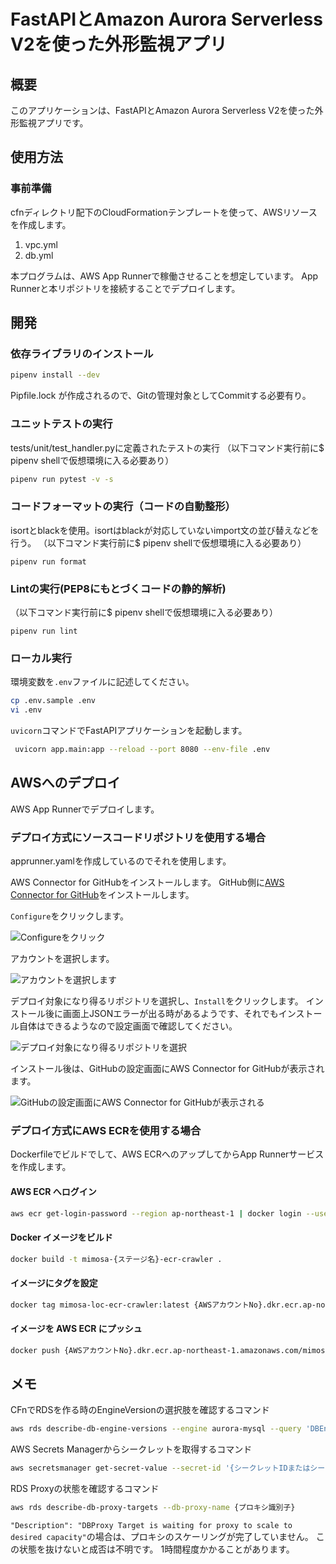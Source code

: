 # FastAPIとAmazon Aurora Serverless V2を使った外形監視アプリ

## 概要

このアプリケーションは、FastAPIとAmazon Aurora Serverless V2を使った外形監視アプリです。

## 使用方法

### 事前準備

cfnディレクトリ配下のCloudFormationテンプレートを使って、AWSリソースを作成します。

1. vpc.yml
2. db.yml

本プログラムは、AWS App Runnerで稼働させることを想定しています。
App Runnerと本リポジトリを接続することでデプロイします。

## 開発

### 依存ライブラリのインストール

```bash
pipenv install --dev
```
Pipfile.lock が作成されるので、Gitの管理対象としてCommitする必要有り。

### ユニットテストの実行
tests/unit/test_handler.pyに定義されたテストの実行
（以下コマンド実行前に$ pipenv shellで仮想環境に入る必要あり）

```bash
pipenv run pytest -v -s
```

### コードフォーマットの実行（コードの自動整形）
isortとblackを使用。isortはblackが対応していないimport文の並び替えなどを行う。
（以下コマンド実行前に$ pipenv shellで仮想環境に入る必要あり）

```
pipenv run format
```

### Lintの実行(PEP8にもとづくコードの静的解析)
（以下コマンド実行前に$ pipenv shellで仮想環境に入る必要あり）

```
pipenv run lint
```

### ローカル実行

環境変数を`.env`ファイルに記述してください。

```bash
cp .env.sample .env
vi .env
```

`uvicorn`コマンドでFastAPIアプリケーションを起動します。

```bash
 uvicorn app.main:app --reload --port 8080 --env-file .env
```

## AWSへのデプロイ

AWS App Runnerでデプロイします。

### デプロイ方式にソースコードリポジトリを使用する場合

apprunner.yamlを作成しているのでそれを使用します。

AWS Connector for GitHubをインストールします。
GitHub側に[AWS Connector for GitHub](https://github.com/apps/aws-connector-for-github)をインストールします。  
  
`Configure`をクリックします。

![Configureをクリック](images/AWS_Connector_for_GitHub_1.png)

アカウントを選択します。

![アカウントを選択します](images/AWS_Connector_for_GitHub_2.png)

デプロイ対象になり得るリポジトリを選択し、`Install`をクリックします。
インストール後に画面上JSONエラーが出る時があるようです、それでもインストール自体はできるようなので設定画面で確認してください。

![デプロイ対象になり得るリポジトリを選択](images/AWS_Connector_for_GitHub_3.png)  
  
インストール後は、GitHubの設定画面にAWS Connector for GitHubが表示されます。

![GitHubの設定画面にAWS Connector for GitHubが表示される](images/AWS_Connector_for_GitHub_4.png)


### デプロイ方式にAWS ECRを使用する場合  
  
Dockerfileでビルドでして、AWS ECRへのアップしてからApp Runnerサービスを作成します。

#### AWS ECR へログイン

```bash
aws ecr get-login-password --region ap-northeast-1 | docker login --username AWS --password-stdin {AWSアカウントNo}.dkr.ecr.ap-northeast-1.amazonaws.com
```

#### Docker イメージをビルド

```bash
docker build -t mimosa-{ステージ名}-ecr-crawler .
```

#### イメージにタグを設定

```bash
docker tag mimosa-loc-ecr-crawler:latest {AWSアカウントNo}.dkr.ecr.ap-northeast-1.amazonaws.com/mimosa-{ステージ名}-ecr-crawler:latest
```

#### イメージを AWS ECR にプッシュ

```bash
docker push {AWSアカウントNo}.dkr.ecr.ap-northeast-1.amazonaws.com/mimosa-{ステージ名}-ecr-crawler:latest
```

## メモ

CFnでRDSを作る時のEngineVersionの選択肢を確認するコマンド

```bash
aws rds describe-db-engine-versions --engine aurora-mysql --query 'DBEngineVersions[].EngineVersion'
```

AWS Secrets Managerからシークレットを取得するコマンド

```bash
aws secretsmanager get-secret-value --secret-id '{シークレットIDまたはシークレット名}'
```

RDS Proxyの状態を確認するコマンド

```bash
aws rds describe-db-proxy-targets --db-proxy-name {プロキシ識別子}
```

`"Description": "DBProxy Target is waiting for proxy to scale to desired capacity"`の場合は、プロキシのスケーリングが完了していません。
この状態を抜けないと成否は不明です。
1時間程度かかることがあります。

